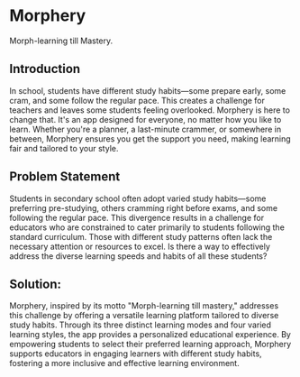 # Morphery

Morph-learning till Mastery.

## Introduction

In school, students have different study habits—some prepare early, some cram, and some follow
the regular pace. This creates a challenge for teachers and leaves some students feeling overlooked.
Morphery is here to change that. It's an app designed for everyone, no matter how you like to learn.
Whether you're a planner, a last-minute crammer, or somewhere in between, Morphery ensures you
get the support you need, making learning fair and tailored to your style.

## Problem Statement
Students in secondary school often adopt varied study habits—some preferring pre-studying, others
cramming right before exams, and some following the regular pace. This divergence results in a
challenge for educators who are constrained to cater primarily to students following the standard
curriculum. Those with different study patterns often lack the necessary attention or resources to
excel. Is there a way to effectively address the diverse learning speeds and habits of all these
students?

## Solution:
Morphery, inspired by its motto "Morph-learning till mastery," addresses this challenge by offering a
versatile learning platform tailored to diverse study habits. Through its three distinct learning modes
and four varied learning styles, the app provides a personalized educational experience. By
empowering students to select their preferred learning approach, Morphery supports educators in
engaging learners with different study habits, fostering a more inclusive and effective learning
environment.
